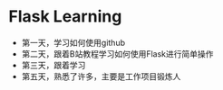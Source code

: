 # Flask Learning

- 第一天，学习如何使用github
- 第二天，跟着B站教程学习如何使用Flask进行简单操作
- 第三天，跟着学习
- 第五天，熟悉了许多，主要是工作项目锻炼人